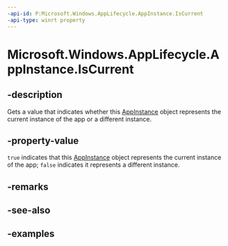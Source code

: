 ```yaml
---
-api-id: P:Microsoft.Windows.AppLifecycle.AppInstance.IsCurrent
-api-type: winrt property
---
```


# Microsoft.Windows.AppLifecycle.AppInstance.IsCurrent

<!--
public bool IsCurrent { get; }
-->


## -description

Gets a value that indicates whether this [AppInstance](appinstance.md) object represents the current instance of the app or a different instance.

## -property-value

`true` indicates that this [AppInstance](appinstance.md) object represents the current instance of the app; `false` indicates it represents a different instance.

## -remarks

## -see-also

## -examples


